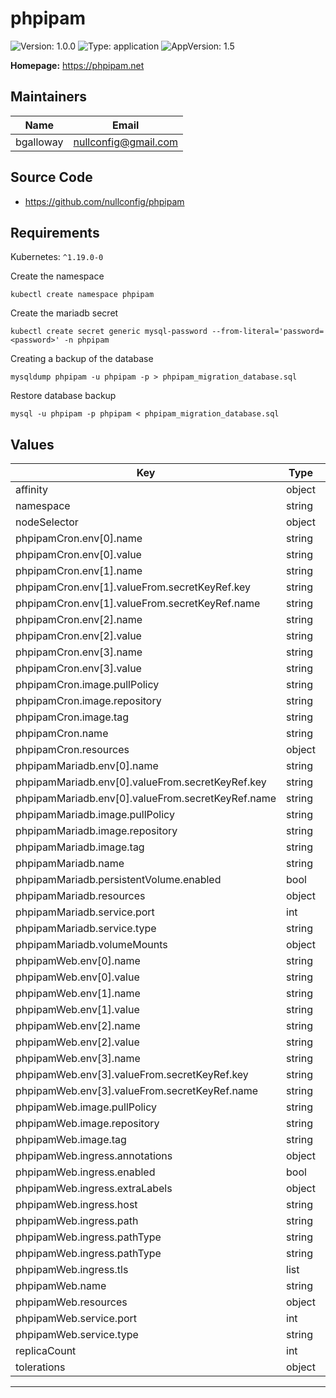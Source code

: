 # phpipam

![Version: 1.0.0](https://img.shields.io/badge/Version-1.0.0-informational?style=flat-square) ![Type: application](https://img.shields.io/badge/Type-application-informational?style=flat-square) ![AppVersion: 1.5](https://img.shields.io/badge/AppVersion-1.5-informational?style=flat-square)


**Homepage:** <https://phpipam.net>

## Maintainers

| Name | Email | 
| ---- | ------ |
| bgalloway | <nullconfig@gmail.com> |

## Source Code

* <https://github.com/nullconfig/phpipam>

## Requirements

Kubernetes: `^1.19.0-0`

Create the namespace
```
kubectl create namespace phpipam
```
Create the mariadb secret
```
kubectl create secret generic mysql-password --from-literal='password=<password>' -n phpipam
```

Creating a backup of the database
```
mysqldump phpipam -u phpipam -p > phpipam_migration_database.sql
```
Restore database backup
```
mysql -u phpipam -p phpipam < phpipam_migration_database.sql
```

## Values

| Key | Type | Default | Description |
|-----|------|---------|-------------|
| affinity | object | `{}` |  |
| namespace | string | `"phpipam"` |  |
| nodeSelector | object | `{}` |  |
| phpipamCron.env[0].name | string | `"IPAM_DATABASE_HOST"` |  |
| phpipamCron.env[0].value | string | `"phpipam-db"` |  |
| phpipamCron.env[1].name | string | `"IPAM_DATABASE_PASS"` |  |
| phpipamCron.env[1].valueFrom.secretKeyRef.key | string | `"password"` |  |
| phpipamCron.env[1].valueFrom.secretKeyRef.name | string | `"mysql-password"` |  |
| phpipamCron.env[2].name | string | `"SCAN_INTERVAL"` |  |
| phpipamCron.env[2].value | string | `"1h"` |  |
| phpipamCron.env[3].name | string | `"TZ"` |  |
| phpipamCron.env[3].value | string | `"America/Los_Angeles"` |  |
| phpipamCron.image.pullPolicy | string | `"IfNotPresent"` |  |
| phpipamCron.image.repository | string | `"phpipam/phpipam-cron"` |  |
| phpipamCron.image.tag | string | `"1.5x"` |  |
| phpipamCron.name | string | `"phpipam-cron"` |  |
| phpipamCron.resources | object | `{}` |  |
| phpipamMariadb.env[0].name | string | `"MARIADB_ROOT_PASSWORD"` |  |
| phpipamMariadb.env[0].valueFrom.secretKeyRef.key | string | `"password"` |  |
| phpipamMariadb.env[0].valueFrom.secretKeyRef.name | string | `"mysql-password"` |  |
| phpipamMariadb.image.pullPolicy | string | `"IfNotPresent"` |  |
| phpipamMariadb.image.repository | string | `"mariadb"` |  |
| phpipamMariadb.image.tag | string | `"10.7.3"` |  |
| phpipamMariadb.name | string | `"phpipam-db"` |  |
| phpipamMariadb.persistentVolume.enabled | bool | `false` |  |
| phpipamMariadb.resources | object | `{}` |  |
| phpipamMariadb.service.port | int | `3306` |  |
| phpipamMariadb.service.type | string | `"ClusterIP"` |  |
| phpipamMariadb.volumeMounts | object | `{}` |  |
| phpipamWeb.env[0].name | string | `"TZ"` |  |
| phpipamWeb.env[0].value | string | `"America/Los_Angeles"` |  |
| phpipamWeb.env[1].name | string | `"IPAM_DATABASE_HOST"` |  |
| phpipamWeb.env[1].value | string | `"phpipam-db"` |  |
| phpipamWeb.env[2].name | string | `"IPAM_DATABASE_WEBHOST"` |  |
| phpipamWeb.env[2].value | string | `"%"` |  |
| phpipamWeb.env[3].name | string | `"IPAM_DATABASE_PASS"` |  |
| phpipamWeb.env[3].valueFrom.secretKeyRef.key | string | `"password"` |  |
| phpipamWeb.env[3].valueFrom.secretKeyRef.name | string | `"mysql-password"` |  |
| phpipamWeb.image.pullPolicy | string | `"IfNotPresent"` |  |
| phpipamWeb.image.repository | string | `"phpipam/phpipam-www"` |  |
| phpipamWeb.image.tag | string | `"1.5x"` |  |
| phpipamWeb.ingress.annotations | object | `{}` |  |
| phpipamWeb.ingress.enabled | bool | `false` |  |
| phpipamWeb.ingress.extraLabels | object | `{}` |  |
| phpipamWeb.ingress.host | string | `"phpipam.example.local"` |  |
| phpipamWeb.ingress.path | string | `"/"` |  |
| phpipamWeb.ingress.pathType | string | `"Prefix"` |  |
| phpipamWeb.ingress.pathType | string | `"Prefix"` |  |
| phpipamWeb.ingress.tls | list | `[]` |  |
| phpipamWeb.name | string | `"phpipam-web"` |  |
| phpipamWeb.resources | object | `{}` |  |
| phpipamWeb.service.port | int | `80` |  |
| phpipamWeb.service.type | string | `"ClusterIP"` |  |
| replicaCount | int | `1` |  |
| tolerations | object | `{}` |  |

----------------------------------------------


